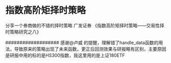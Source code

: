 # 指数高阶矩择时策略

分享一个券商做的不错的择时策略
广发证券 《指数高阶矩择时策略——交易性择时策略研究之八》

###################
感谢@卢威 的提醒，理解错了handle_data函数的用法，导致原来的策略出现了未来函数，更正后回测效果与研报略有区别，主要原因是研报中用的标的是HS300指数，我这里用的是上证180ETF